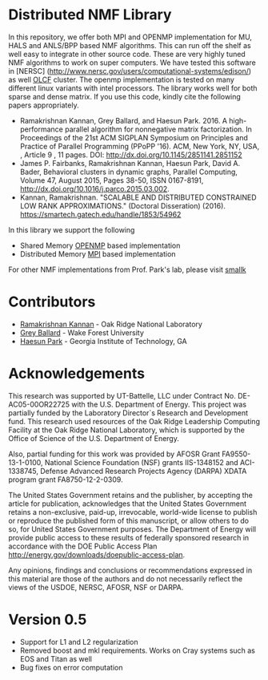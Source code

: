 Distributed NMF Library
=======================

In this repository, we offer both MPI and OPENMP implementation for MU, HALS and ANLS/BPP based NMF algorithms. This can run off the shelf as well easy to integrate in other source code. 
These are very highly tuned NMF algorithms to work on super computers. We have tested
this software in [NERSC] (http://www.nersc.gov/users/computational-systems/edison/) as well [OLCF](https://www.olcf.ornl.gov/) cluster. The openmp implementation is tested on
many different linux variants with intel processors. The library works well for both sparse and dense matrix.
If you use this code, kindly cite the following papers appropriately.

* Ramakrishnan Kannan, Grey Ballard, and Haesun Park. 2016. A high-performance parallel algorithm for nonnegative matrix factorization. In Proceedings of the 21st ACM SIGPLAN Symposium on Principles and Practice of Parallel Programming (PPoPP '16). ACM, New York, NY, USA, , Article 9 , 11 pages. DOI: http://dx.doi.org/10.1145/2851141.2851152
* James P. Fairbanks, Ramakrishnan Kannan, Haesun Park, David A. Bader, Behavioral clusters in dynamic graphs, Parallel Computing, Volume 47, August 2015, Pages 38-50, ISSN 0167-8191, http://dx.doi.org/10.1016/j.parco.2015.03.002.
* Kannan, Ramakrishnan. "SCALABLE AND DISTRIBUTED CONSTRAINED LOW RANK APPROXIMATIONS." (Doctoral Disseration) (2016). https://smartech.gatech.edu/handle/1853/54962

In this library we support the following

* Shared Memory [OPENMP](openmp/README.md)  based implementation
* Distributed Memory [MPI](mpi/README.md) based implementation

For other NMF implementations from Prof. Park's lab, please visit [smallk](https://github.com/smallk/smallk)

Contributors
=============

* [Ramakrishnan Kannan](https://sites.google.com/site/ramakrishnankannan/) - Oak Ridge National Laboratory
* [Grey Ballard](http://users.wfu.edu/ballard/) - Wake Forest University
* [Haesun Park](http://www.cc.gatech.edu/~hpark/) - Georgia Institute of Technology, GA

Acknowledgements
================

This research was supported by UT-Battelle, LLC under Contract No. DE-AC05-00OR22725 with the U.S. Department of Energy. This project was partially funded by the Laboratory Director`s Research and Development fund. This research used resources of the Oak Ridge Leadership Computing Facility at the Oak Ridge National Laboratory, which is supported by the Office of Science of the U.S. Department of Energy.

Also, partial funding for this work was provided by AFOSR Grant FA9550-13-1-0100, National Science Foundation (NSF) grants IIS-1348152 and ACI-1338745, Defense Advanced Research Projects Agency (DARPA) XDATA program grant FA8750-12-2-0309.

The United States Government retains and the publisher, by accepting the article for publication, acknowledges that the United States Government retains a non-exclusive, paid-up, irrevocable, world-wide license to publish or reproduce the published form of this manuscript, or allow others to do so, for United States Government purposes. The Department of Energy will provide public access to these results of federally sponsored research in accordance with the DOE Public Access Plan http://energy.gov/downloads/doepublic-access-plan. 

Any opinions, findings and conclusions or recommendations expressed in this material are those of the authors and do not necessarily reflect the views of the USDOE, NERSC, AFOSR, NSF or DARPA.

Version 0.5
===========
* Support for L1 and L2 regularization
* Removed boost and mkl requirements. Works on Cray systems such as EOS and Titan as well
* Bug fixes on error computation
